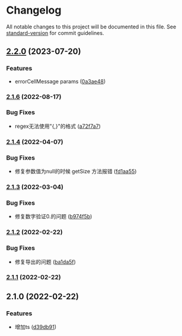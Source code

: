 # Changelog

All notable changes to this project will be documented in this file. See [standard-version](https://github.com/conventional-changelog/standard-version) for commit guidelines.

## [2.2.0](https://github.com/Ysll233/form-validator/compare/v2.1.6...v2.2.0) (2023-07-20)


### Features

* errorCellMessage params ([0a3ae48](https://github.com/Ysll233/form-validator/commit/0a3ae4830efa3c9fdd5c953e49036bc787221657))

### [2.1.6](https://github.com/Ysll233/form-validator/compare/v2.1.4...v2.1.6) (2022-08-17)


### Bug Fixes

* regex无法使用"{,}"的格式 ([a72f7a7](https://github.com/Ysll233/form-validator/commit/a72f7a78cf948e87d812096086785a479cfe69bb))

### [2.1.4](https://github.com/Ysll233/form-validator/compare/v2.1.3...v2.1.4) (2022-04-07)


### Bug Fixes

* 修复参数值为null的时候 getSize 方法报错 ([fd1aa55](https://github.com/Ysll233/form-validator/commit/fd1aa55f75824a21cd2274955bb01c7b75b5b795))

### [2.1.3](https://github.com/Ysll233/form-validator/compare/v2.1.2...v2.1.3) (2022-03-04)


### Bug Fixes

* 修复数字验证0.的问题 ([b974f5b](https://github.com/Ysll233/form-validator/commit/b974f5b45a4698ddb9eee914fd742463f45305bd))

### [2.1.2](https://github.com/Ysll233/form-validator/compare/v2.1.1...v2.1.2) (2022-02-22)


### Bug Fixes

* 修复导出的问题 ([ba1da5f](https://github.com/Ysll233/form-validator/commit/ba1da5f9676a937fcc41c403501b353a7b46cd25))

### [2.1.1](https://github.com/Ysll233/form-validator/compare/v2.1.0...v2.1.1) (2022-02-22)

## 2.1.0 (2022-02-22)


### Features

* 增加ts ([d39db91](https://github.com/Ysll233/form-validator/commit/d39db91092539929cb6eec4c4d7ee3ffe4aa0456))
